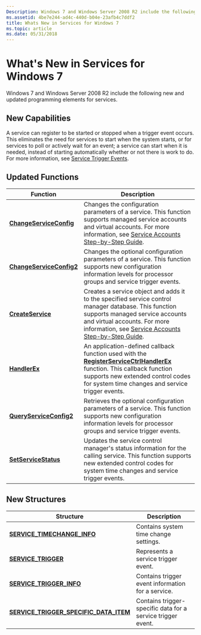 ```yaml
---
Description: Windows 7 and Windows Server 2008 R2 include the following new and updated programming elements for services.
ms.assetid: 4be7e244-ad4c-440d-b04e-23afb4c7ddf2
title: Whats New in Services for Windows 7
ms.topic: article
ms.date: 05/31/2018
---
```


# What's New in Services for Windows 7

Windows 7 and Windows Server 2008 R2 include the following new and updated programming elements for services.

## New Capabilities

A service can register to be started or stopped when a trigger event occurs. This eliminates the need for services to start when the system starts, or for services to poll or actively wait for an event; a service can start when it is needed, instead of starting automatically whether or not there is work to do. For more information, see [Service Trigger Events](service-trigger-events.md).

## Updated Functions



| Function                                                        | Description                                                                                                                                                                                                                                                                                |
|-----------------------------------------------------------------|--------------------------------------------------------------------------------------------------------------------------------------------------------------------------------------------------------------------------------------------------------------------------------------------|
| [**ChangeServiceConfig**](/windows/desktop/api/Winsvc/nf-winsvc-changeserviceconfiga)<br/>   | Changes the configuration parameters of a service. This function supports managed service accounts and virtual accounts. For more information, see [Service Accounts Step-by-Step Guide](https://technet.microsoft.com/library/dd548356.aspx).<br/>                                      |
| [**ChangeServiceConfig2**](/windows/desktop/api/Winsvc/nf-winsvc-changeserviceconfig2a)<br/> | Changes the optional configuration parameters of a service. This function supports new configuration information levels for processor groups and service trigger events.<br/>                                                                                                        |
| [**CreateService**](/windows/desktop/api/Winsvc/nf-winsvc-createservicea)<br/>               | Creates a service object and adds it to the specified service control manager database. This function supports managed service accounts and virtual accounts. For more information, see [Service Accounts Step-by-Step Guide](https://technet.microsoft.com/library/dd548356.aspx).<br/> |
| [**HandlerEx**](/windows/desktop/api/WinSvc/nc-winsvc-lphandler_function_ex)<br/>                       | An application-defined callback function used with the [**RegisterServiceCtrlHandlerEx**](/windows/desktop/api/Winsvc/nf-winsvc-registerservicectrlhandlerexa) function. This callback function supports new extended control codes for system time changes and service trigger events.<br/>                            |
| [**QueryServiceConfig2**](/windows/desktop/api/Winsvc/nf-winsvc-queryserviceconfig2a)<br/>   | Retrieves the optional configuration parameters of a service. This function supports new configuration information levels for processor groups and service trigger events.<br/>                                                                                                      |
| [**SetServiceStatus**](/windows/desktop/api/Winsvc/nf-winsvc-setservicestatus)<br/>         | Updates the service control manager's status information for the calling service. This function supports new extended control codes for system time changes and service trigger events.<br/>                                                                                         |



 

## New Structures



| Structure                                                                                       | Description                                                            |
|-------------------------------------------------------------------------------------------------|------------------------------------------------------------------------|
| [**SERVICE\_TIMECHANGE\_INFO**](/windows/desktop/api/winsvc/ns-winsvc-service_timechange_info)<br/>                         | Contains system time change settings. <br/>                      |
| [**SERVICE\_TRIGGER**](/windows/desktop/api/winsvc/ns-winsvc-service_trigger)<br/>                                          | Represents a service trigger event.<br/>                         |
| [**SERVICE\_TRIGGER\_INFO**](/windows/desktop/api/winsvc/ns-winsvc-service_trigger_info)<br/>                               | Contains trigger event information for a service.<br/>           |
| [**SERVICE\_TRIGGER\_SPECIFIC\_DATA\_ITEM**](/windows/desktop/api/winsvc/ns-winsvc-service_trigger_specific_data_item)<br/> | Contains trigger-specific data for a service trigger event.<br/> |



 

 

 





